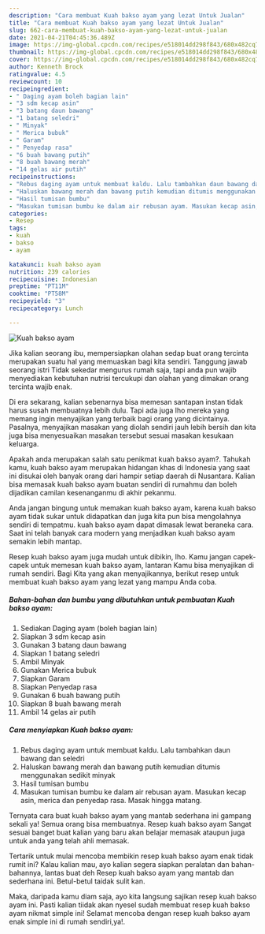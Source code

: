 ```yaml
---
description: "Cara membuat Kuah bakso ayam yang lezat Untuk Jualan"
title: "Cara membuat Kuah bakso ayam yang lezat Untuk Jualan"
slug: 662-cara-membuat-kuah-bakso-ayam-yang-lezat-untuk-jualan
date: 2021-04-21T04:45:36.489Z
image: https://img-global.cpcdn.com/recipes/e518014dd298f843/680x482cq70/kuah-bakso-ayam-foto-resep-utama.jpg
thumbnail: https://img-global.cpcdn.com/recipes/e518014dd298f843/680x482cq70/kuah-bakso-ayam-foto-resep-utama.jpg
cover: https://img-global.cpcdn.com/recipes/e518014dd298f843/680x482cq70/kuah-bakso-ayam-foto-resep-utama.jpg
author: Kenneth Brock
ratingvalue: 4.5
reviewcount: 10
recipeingredient:
- " Daging ayam boleh bagian lain"
- "3 sdm kecap asin"
- "3 batang daun bawang"
- "1 batang seledri"
- " Minyak"
- " Merica bubuk"
- " Garam"
- " Penyedap rasa"
- "6 buah bawang putih"
- "8 buah bawang merah"
- "14 gelas air putih"
recipeinstructions:
- "Rebus daging ayam untuk membuat kaldu. Lalu tambahkan daun bawang dan seledri"
- "Haluskan bawang merah dan bawang putih kemudian ditumis menggunakan sedikit minyak"
- "Hasil tumisan bumbu"
- "Masukan tumisan bumbu ke dalam air rebusan ayam. Masukan kecap asin, merica dan penyedap rasa. Masak hingga matang."
categories:
- Resep
tags:
- kuah
- bakso
- ayam

katakunci: kuah bakso ayam 
nutrition: 239 calories
recipecuisine: Indonesian
preptime: "PT11M"
cooktime: "PT58M"
recipeyield: "3"
recipecategory: Lunch

---
```



![Kuah bakso ayam](https://img-global.cpcdn.com/recipes/e518014dd298f843/680x482cq70/kuah-bakso-ayam-foto-resep-utama.jpg)

Jika kalian seorang ibu, mempersiapkan olahan sedap buat orang tercinta merupakan suatu hal yang memuaskan bagi kita sendiri. Tanggung jawab seorang istri Tidak sekedar mengurus rumah saja, tapi anda pun wajib menyediakan kebutuhan nutrisi tercukupi dan olahan yang dimakan orang tercinta wajib enak.

Di era  sekarang, kalian sebenarnya bisa memesan santapan instan tidak harus susah membuatnya lebih dulu. Tapi ada juga lho mereka yang memang ingin menyajikan yang terbaik bagi orang yang dicintainya. Pasalnya, menyajikan masakan yang diolah sendiri jauh lebih bersih dan kita juga bisa menyesuaikan masakan tersebut sesuai masakan kesukaan keluarga. 



Apakah anda merupakan salah satu penikmat kuah bakso ayam?. Tahukah kamu, kuah bakso ayam merupakan hidangan khas di Indonesia yang saat ini disukai oleh banyak orang dari hampir setiap daerah di Nusantara. Kalian bisa memasak kuah bakso ayam buatan sendiri di rumahmu dan boleh dijadikan camilan kesenanganmu di akhir pekanmu.

Anda jangan bingung untuk memakan kuah bakso ayam, karena kuah bakso ayam tidak sukar untuk didapatkan dan juga kita pun bisa mengolahnya sendiri di tempatmu. kuah bakso ayam dapat dimasak lewat beraneka cara. Saat ini telah banyak cara modern yang menjadikan kuah bakso ayam semakin lebih mantap.

Resep kuah bakso ayam juga mudah untuk dibikin, lho. Kamu jangan capek-capek untuk memesan kuah bakso ayam, lantaran Kamu bisa menyajikan di rumah sendiri. Bagi Kita yang akan menyajikannya, berikut resep untuk membuat kuah bakso ayam yang lezat yang mampu Anda coba.

<!--inarticleads1-->

##### Bahan-bahan dan bumbu yang dibutuhkan untuk pembuatan Kuah bakso ayam:

1. Sediakan  Daging ayam (boleh bagian lain)
1. Siapkan 3 sdm kecap asin
1. Gunakan 3 batang daun bawang
1. Siapkan 1 batang seledri
1. Ambil  Minyak
1. Gunakan  Merica bubuk
1. Siapkan  Garam
1. Siapkan  Penyedap rasa
1. Gunakan 6 buah bawang putih
1. Siapkan 8 buah bawang merah
1. Ambil 14 gelas air putih




<!--inarticleads2-->

##### Cara menyiapkan Kuah bakso ayam:

1. Rebus daging ayam untuk membuat kaldu. Lalu tambahkan daun bawang dan seledri
1. Haluskan bawang merah dan bawang putih kemudian ditumis menggunakan sedikit minyak
1. Hasil tumisan bumbu
1. Masukan tumisan bumbu ke dalam air rebusan ayam. Masukan kecap asin, merica dan penyedap rasa. Masak hingga matang.




Ternyata cara buat kuah bakso ayam yang mantab sederhana ini gampang sekali ya! Semua orang bisa membuatnya. Resep kuah bakso ayam Sangat sesuai banget buat kalian yang baru akan belajar memasak ataupun juga untuk anda yang telah ahli memasak.

Tertarik untuk mulai mencoba membikin resep kuah bakso ayam enak tidak rumit ini? Kalau kalian mau, ayo kalian segera siapkan peralatan dan bahan-bahannya, lantas buat deh Resep kuah bakso ayam yang mantab dan sederhana ini. Betul-betul taidak sulit kan. 

Maka, daripada kamu diam saja, ayo kita langsung sajikan resep kuah bakso ayam ini. Pasti kalian tiidak akan nyesel sudah membuat resep kuah bakso ayam nikmat simple ini! Selamat mencoba dengan resep kuah bakso ayam enak simple ini di rumah sendiri,ya!.

